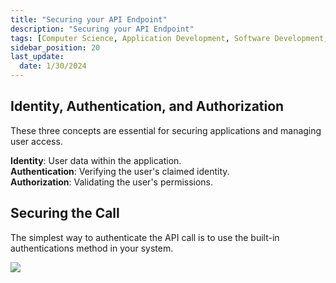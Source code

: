 ```yaml
---
title: "Securing your API Endpoint"
description: "Securing your API Endpoint"
tags: [Computer Science, Application Development, Software Development, APIs]
sidebar_position: 20
last_update:
  date: 1/30/2024
---
```


## Identity, Authentication, and Authorization

These three concepts are essential for securing applications and managing user access.

**Identity**: User data within the application.  
**Authentication**: Verifying the user's claimed identity.  
**Authorization**: Validating the user's permissions.

## Securing the Call

The simplest way to authenticate the API call is to use the built-in authentications method in your system.

![](/img/docs/codemash-api-2.png)



